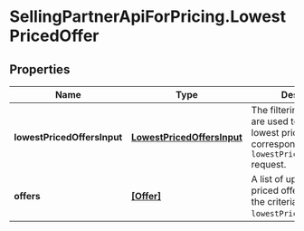 # SellingPartnerApiForPricing.LowestPricedOffer

## Properties
Name | Type | Description | Notes
------------ | ------------- | ------------- | -------------
**lowestPricedOffersInput** | [**LowestPricedOffersInput**](LowestPricedOffersInput.md) | The filtering criteria that are used to retrieve the lowest priced offers that correspond to the `lowestPricedOffersInputs` request. | 
**offers** | [**[Offer]**](Offer.md) | A list of up to 20 lowest priced offers that match the criteria specified in `lowestPricedOffersInput`. | 


